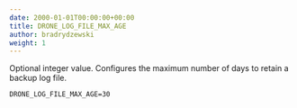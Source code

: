 ```yaml
---
date: 2000-01-01T00:00:00+00:00
title: DRONE_LOG_FILE_MAX_AGE
author: bradrydzewski
weight: 1
---
```


Optional integer value. Configures the maximum number of days to retain a backup log file.

```
DRONE_LOG_FILE_MAX_AGE=30
```